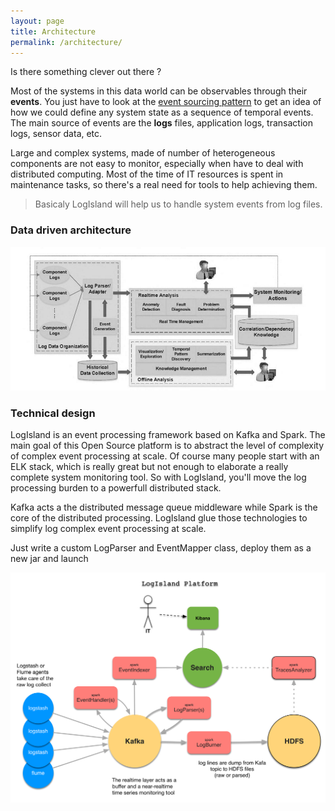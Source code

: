```yaml
---
layout: page
title: Architecture
permalink: /architecture/
---
```


Is there something clever out there ?

Most of the systems in this data world can be observables through their **events**. 
You just have to look at the [event sourcing pattern]() to get an idea of how we could define any system state as a sequence of temporal events. The main source of events are the **logs** files, application logs, transaction logs, sensor data, etc.

Large and complex systems, made of number of heterogeneous components are not easy to monitor, especially when have to deal with distributed computing. Most of the time of IT resources is spent in maintenance tasks, so there's a real need for tools to help achieving them.


> Basicaly LogIsland will help us to handle system events from log files.

### Data driven architecture

![data driven computing](/public/data-driven-computing.png)


### Technical design
LogIsland is an event processing framework based on Kafka and Spark. The main goal of this Open Source platform is to
abstract the level of complexity of complex event processing at scale. Of course many people start with an ELK stack, 
which is really great but not enough to elaborate a really complete system monitoring tool. 
So with LogIsland, you'll move the log processing burden to a powerfull distributed stack.

Kafka acts a the distributed message queue middleware while Spark is the core of the distributed processing. 
LogIsland glue those technologies to simplify log complex event processing at scale.
 
Just write a custom LogParser and EventMapper class, deploy them as a new jar and launch

![architecture](/public/LogIsland-architecture.png)
